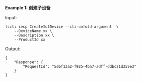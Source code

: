 **Example 1: 创建子设备**



Input: 

```
tccli iecp CreateIotDevice --cli-unfold-argument  \
    --DeviceName xx \
    --Description xx \
    --ProductId xx
```

Output: 
```
{
    "Response": {
        "RequestId": "5ebf13a2-f925-4ba7-adff-ddbc21d355e3"
    }
}
```

